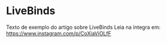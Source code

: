 # LiveBinds
Texto de exemplo do artigo sobre LiveBinds
Leia na íntegra em: https://www.instagram.com/p/CoXiaViOLfF
